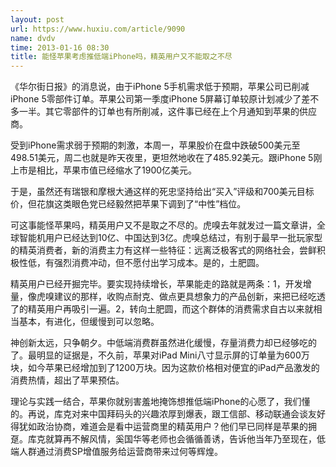 ```yaml
---
layout: post
url: https://www.huxiu.com/article/9090
name: dvdv
time: 2013-01-16 08:30
title: 能怪苹果考虑推低端iPhone吗，精英用户又不能取之不尽
---
```

《华尔街日报》的消息说，由于iPhone 5手机需求低于预期，苹果公司已削减iPhone 5零部件订单。苹果公司第一季度iPhone 5屏幕订单较原计划减少了差不多一半。其它零部件的订单也有所削减，这件事已经在上个月通知到苹果的供应商。

受到iPhone需求弱于预期的刺激，本周一，苹果股价在盘中跌破500美元至498.51美元，周二也就是昨天夜里，更坦然地收在了485.92美元。跟iPhone 5刚上市是相比，苹果市值已经缩水了1900亿美元。

于是，虽然还有瑞银和摩根大通这样的死忠坚持给出“买入”评级和700美元目标价，但花旗这类眼色党已经毅然把苹果下调到了“中性”档位。

可这事能怪苹果吗，精英用户又不是取之不尽的。虎嗅去年就发过一篇文章讲，全球智能机用户已经达到10亿、中国达到3亿。虎嗅总结过，有别于最早一批玩家型的精英消费者，新的消费主力有这样一些特征：远离泛极客式的网络社会，尝鲜积极性低，有强烈消费冲动，但不愿付出学习成本。是的，土肥圆。

精英用户已经开掘完毕。要实现持续增长，苹果能走的路就是两条：1，开发增量，像虎嗅建议的那样，收购点耐克、做点更具想象力的产品创新，来把已经吃透了的精英用户再吸引一遍。2，转向土肥圆，而这个群体的消费需求自古以来就相当基本，有进化，但缓慢到可以忽略。

神创新太远，只争朝夕。中低端消费群虽然进化缓慢，存量消费力却已经够吃的了。最明显的证据是，不久前，苹果对iPad Mini八寸显示屏的订单量为600万块，如今苹果已经增加到了1200万块。因为这款价格相对便宜的iPad产品激发的消费热情，超出了苹果预估。

理论与实践一结合，苹果你就别害羞地掩饰想推低端iPhone的心愿了，我们懂的。再说，库克对来中国拜码头的兴趣浓厚到爆表，跟工信部、移动联通会谈友好得犹如政治协商，难道会是看中运营商里的精英用户？他们早已同样是苹果的拥趸。库克就算再不解风情，奚国华等老师也会循循善诱，告诉他当年乃至现在，低端人群通过消费SP增值服务给运营商带来过何等辉煌。

